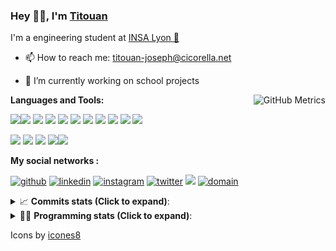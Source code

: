 <!--
**titouan-joseph/titouan-joseph** is a ✨ _special_ ✨ repository because its `README.md` (this file) appears on your GitHub profile.

Here are some ideas to get you started:

- 🔭 I’m currently working on ...
- 🌱 I’m currently learning ...
- 👯 I’m looking to collaborate on ...
- 🤔 I’m looking for help with ...
- 💬 Ask me about ...
- 📫 How to reach me: ...
- 😄 Pronouns: ...
- ⚡ Fun fact: ...
-->

### Hey 👋🏽, I'm [Titouan](https://github.com/Titouan-Joseph) 

I'm a engineering student at  [INSA Lyon 🦏](https://www.insa-lyon.fr/en/)

- 📫 How to reach me: [titouan-joseph@cicorella.net](mailto:titouan-joseph@cicorella.net)
- 🔭 I’m currently working on school projects


  <img align="right" alt="GitHub Metrics" src="https://metrics.lecoq.io/titouan-joseph" />

**Languages and Tools:**

[<img src="https://img.icons8.com/color/48/000000/python.png"/>]()[<img src="https://img.icons8.com/color/48/000000/java-coffee-cup-logo.png"/>]() [<img src="https://img.icons8.com/color/48/000000/c-programming.png"/>]() [<img src="https://img.icons8.com/color/48/000000/javascript.png"/>]() [<img src="https://img.icons8.com/color/48/000000/selenium-test-automation.png"/>]() [<img src="https://img.icons8.com/color/48/000000/git.png"/>]() [<img src="https://img.icons8.com/color/48/000000/console.png"/>]() [<img src="https://img.icons8.com/color/48/000000/android-os.png"/>]() [<img src="https://img.icons8.com/color/48/000000/pycharm.png"/>]() [<img src="https://img.icons8.com/color/48/000000/virtualbox.png"/>]() [<img src="https://img.icons8.com/color/48/000000/windows-10.png"/>]()

[<img src="https://img.icons8.com/color/48/000000/linux.png"/>]() [<img src="https://img.icons8.com/color/48/000000/nginx.png"/>]() [<img src="https://img.icons8.com/color/48/000000/raspberry-pi.png"/>]() [<img src="https://img.icons8.com/color/48/000000/docker.png"/>]()[<img src="https://img.icons8.com/color/48/000000/visual-studio-code-2019.png"/>]()

**My social networks :**

[<img src='https://img.icons8.com/fluent/48/000000/github.png' alt="github">](https://github.com/titouan-joseph)  [<img src='https://img.icons8.com/color/48/000000/linkedin.png' alt='linkedin'>](https://www.linkedin.com/in/titouan-joseph-revol/)  [<img src='https://img.icons8.com/color/48/000000/instagram-new.png' alt='instagram'>](https://www.instagram.com/tit_re/)  [<img src='https://img.icons8.com/color/48/000000/twitter.png' alt='twitter'>](https://twitter.com/josephrevol) [<img src="https://img.icons8.com/color/48/000000/facebook.png"/>](https://www.facebook.com/titre01) [<img src="https://img.icons8.com/fluent/48/000000/domain.png" alt="domain"/>](https://titouan-joseph.cicorella.net)

<details>
 <summary>📈 <b>Commits stats (Click to expand)</b>: </summary>
    <a href="https://sourcerer.io/titouan-joseph"><img src="https://img.shields.io/badge/Python-148%20commits-orange.svg" alt=""></a>
    <a href="https://sourcerer.io/titouan-joseph"><img src="https://img.shields.io/badge/Java-27%20commits-orange.svg" alt=""></a>
    <a href="https://sourcerer.io/titouan-joseph"><img src="https://img.shields.io/badge/C-23%20commits-orange.svg" alt=""></a>
    <a href="https://sourcerer.io/titouan-joseph"><img src="https://img.shields.io/badge/JavaScript-18%20commits-orange.svg" alt=""></a>
</details>


<details>
 <summary>👨‍💻 <b>Programming stats (Click to expand)</b>: </summary>
<!--START_SECTION:waka-->
**🐱 My Github Data** 

> 🏆 223 Contributions in the Year 2021
 > 
> 📦 58.4 kB Used in Github's Storage 
 > 
> 🚫 Not Opted to Hire
 > 
> 📜 28 Public Repositories 
 > 
> 🔑 2 Private Repositories  
 > 
**I'm an Early 🐤** 

```text
🌞 Morning    80 commits     ████░░░░░░░░░░░░░░░░░░░░░   16.74% 
🌆 Daytime    185 commits    █████████░░░░░░░░░░░░░░░░   38.7% 
🌃 Evening    169 commits    ████████░░░░░░░░░░░░░░░░░   35.36% 
🌙 Night      44 commits     ██░░░░░░░░░░░░░░░░░░░░░░░   9.21%

```
📅 **I'm Most Productive on Wednesday** 

```text
Monday       66 commits     ███░░░░░░░░░░░░░░░░░░░░░░   13.81% 
Tuesday      75 commits     ████░░░░░░░░░░░░░░░░░░░░░   15.69% 
Wednesday    111 commits    █████░░░░░░░░░░░░░░░░░░░░   23.22% 
Thursday     61 commits     ███░░░░░░░░░░░░░░░░░░░░░░   12.76% 
Friday       52 commits     ██░░░░░░░░░░░░░░░░░░░░░░░   10.88% 
Saturday     49 commits     ██░░░░░░░░░░░░░░░░░░░░░░░   10.25% 
Sunday       64 commits     ███░░░░░░░░░░░░░░░░░░░░░░   13.39%

```


📊 **This Week I Spent My Time On** 

```text
⌚︎ Time Zone: Europe/Paris

💬 Programming Languages: 
JavaScript               1 hr 38 mins        █████░░░░░░░░░░░░░░░░░░░░   21.88% 
EJS                      1 hr 37 mins        █████░░░░░░░░░░░░░░░░░░░░   21.71% 
JSON                     1 hr 1 min          ███░░░░░░░░░░░░░░░░░░░░░░   13.61% 
Docker                   46 mins             ██░░░░░░░░░░░░░░░░░░░░░░░   10.3% 
Markdown                 34 mins             ██░░░░░░░░░░░░░░░░░░░░░░░   7.64%

🔥 Editors: 
VS Code                  4 hrs 13 mins       ██████████████░░░░░░░░░░░   56.39% 
WebStorm                 3 hrs 16 mins       ███████████░░░░░░░░░░░░░░   43.61%

🐱‍💻 Projects: 
website24maker           3 hrs 16 mins       ███████████░░░░░░░░░░░░░░   43.61% 
project                  2 hrs 16 mins       ███████░░░░░░░░░░░░░░░░░░   30.27% 
SPFx_Exemple             42 mins             ██░░░░░░░░░░░░░░░░░░░░░░░   9.36% 
backend                  37 mins             ██░░░░░░░░░░░░░░░░░░░░░░░   8.31% 
frontend                 19 mins             █░░░░░░░░░░░░░░░░░░░░░░░░   4.32%

💻 Operating System: 
Windows                  7 hrs 29 mins       █████████████████████████   100.0%

```

**I Mostly Code in Python** 

```text
Python                   18 repos            ██████████████░░░░░░░░░░░   56.25% 
JavaScript               3 repos             ██░░░░░░░░░░░░░░░░░░░░░░░   9.38% 
HTML                     2 repos             █░░░░░░░░░░░░░░░░░░░░░░░░   6.25% 
C                        2 repos             █░░░░░░░░░░░░░░░░░░░░░░░░   6.25% 
MATLAB                   2 repos             █░░░░░░░░░░░░░░░░░░░░░░░░   6.25%

```



<!--END_SECTION:waka-->

</details>

Icons by [icones8](https://icones8.fr/)
